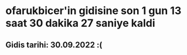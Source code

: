 # ofarukbicer'in gidisine son 1 gun 13 saat 30 dakika 27 saniye kaldi

## Gidis tarihi: 30.09.2022 :(